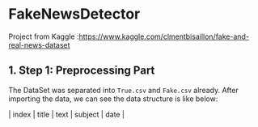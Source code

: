 # FakeNewsDetector
Project from Kaggle :https://www.kaggle.com/clmentbisaillon/fake-and-real-news-dataset

## 1. Step 1: Preprocessing Part

The DataSet was separated into `True.csv` and `Fake.csv` already. After importing the data, we can see the data structure is like below:

| index | title  | text | subject | date |
